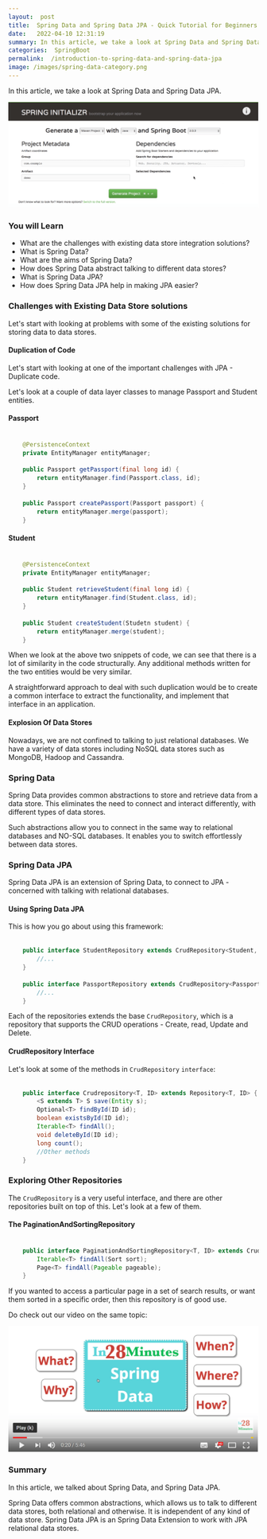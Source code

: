 ```yaml
---
layout:  post
title:  Spring Data and Spring Data JPA - Quick Tutorial for Beginners
date:   2022-04-10 12:31:19
summary: In this article, we take a look at Spring Data and Spring Data JPA.
categories:  SpringBoot
permalink:  /introduction-to-spring-data-and-spring-data-jpa
image: /images/spring-data-category.png
---
```


In this article, we take a look at Spring Data and Spring Data JPA.

![image info](images/Capture-081-02.png)

### You will Learn

- What are the challenges with existing data store integration solutions?
- What is Spring Data?
- What are the aims of Spring Data?
- How does Spring Data abstract talking to different data stores?
- What is Spring Data JPA?
- How does Spring Data JPA help in making JPA easier?


### Challenges with Existing Data Store solutions

Let's start with looking at problems with some of the existing solutions for storing data to data stores.

#### Duplication of Code

Let's start with looking at one of the important challenges with JPA - Duplicate code.

Let's look at a couple of data layer classes to manage Passport and Student entities.

#### Passport

```java

	@PersistenceContext
	private EntityManager entityManager;
	
	public Passport getPassport(final long id) {
		return entityManager.find(Passport.class, id);
	}

	public Passport createPassport(Passport passport) {
		return entityManager.merge(passport);
	}

```   

#### Student

```java

	@PersistenceContext
	private EntityManager entityManager;

	public Student retrieveStudent(final long id) {
		return entityManager.find(Student.class, id);
	}

	public Student createStudent(Studetn student) {
		return entityManager.merge(student);
	}

```

When we look at the above two snippets of code, we can see that there is a lot of similarity in the code structurally. Any additional methods written for the two entities would be very similar.

A straightforward approach to deal with such duplication would be to create a common interface to extract the functionality, and implement that interface in an application.

#### Explosion Of Data Stores

Nowadays, we are not confined to talking to just relational databases. We have a variety of data stores including NoSQL data stores such as MongoDB, Hadoop and Cassandra.

### Spring Data

Spring Data provides common abstractions to store and retrieve data from a data store. This eliminates the need to connect and interact differently, with different types of data stores. 

Such abstractions allow you to connect in the same way to relational databases and NO-SQL databases. It enables you to switch effortlessly between data stores.

### Spring Data JPA

Spring Data JPA is an extension of Spring Data, to connect to JPA - concerned with talking with relational databases. 

#### Using Spring Data JPA

This is how you go about using this framework:

```java

	public interface StudentRepository extends CrudRepository<Student, Long> {
		//...
	}

	public interface PassportRepository extends CrudRepository<Passport, Long> {
		//...
	}

```

Each of the repositories extends the base ```CrudRepository```, which is a repository that supports the CRUD operations - Create, read, Update and Delete.

#### CrudRepository Interface

Let's look at some of the methods in ```CrudRepository``` ```interface```:

```java

	public interface Crudrepository<T, ID> extends Repository<T, ID> {
		<S extends T> S save(Entity s);
		Optional<T> findById(ID id);
		boolean existsById(ID id);
		Iterable<T> findAll();
		void deleteById(ID id);
		long count();
		//Other methods
	}

```

### Exploring Other Repositories

The ```CrudRepository``` is a very useful interface, and there are other repositories built on top of this. Let's look at a few of them.

#### The PaginationAndSortingRepository

```java

	public interface PaginationAndSortingRepository<T, ID> extends CrudRepository<T,ID> {
		Iterable<T> findAll(Sort sort);
		Page<T> findAll(Pageable pageable);
	}

```

If you wanted to access a particular page in a set of search results, or want them sorted in a specific order, then this repository is of good use. 

Do check out our video on the same topic:

[![image info](images/Capture-083-01.png)](https://www.youtube.com/watch?v=bg0_9FsOI64)

### Summary

In this article, we talked about Spring Data, and Spring Data JPA. 

Spring Data offers common abstractions, which allows us to talk to different data stores, both relational and otherwise. It is independent of any kind of data store. Spring Data JPA is an Spring Data Extension to work with JPA relational data stores.

